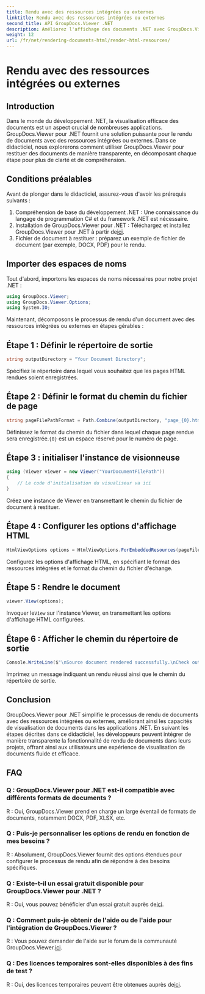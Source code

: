 ```yaml
---
title: Rendu avec des ressources intégrées ou externes
linktitle: Rendu avec des ressources intégrées ou externes
second_title: API GroupDocs.Viewer .NET
description: Améliorez l'affichage des documents .NET avec GroupDocs.Viewer pour un rendu transparent. Suivez notre tutoriel pour une intégration efficace et une expérience utilisateur supérieure.
weight: 12
url: /fr/net/rendering-documents-html/render-html-resources/
---
```


# Rendu avec des ressources intégrées ou externes

## Introduction

Dans le monde du développement .NET, la visualisation efficace des documents est un aspect crucial de nombreuses applications. GroupDocs.Viewer pour .NET fournit une solution puissante pour le rendu de documents avec des ressources intégrées ou externes. Dans ce didacticiel, nous explorerons comment utiliser GroupDocs.Viewer pour restituer des documents de manière transparente, en décomposant chaque étape pour plus de clarté et de compréhension.

## Conditions préalables

Avant de plonger dans le didacticiel, assurez-vous d'avoir les prérequis suivants :

1. Compréhension de base du développement .NET : Une connaissance du langage de programmation C# et du framework .NET est nécessaire.
2.  Installation de GroupDocs.Viewer pour .NET : Téléchargez et installez GroupDocs.Viewer pour .NET à partir de[ici](https://releases.groupdocs.com/viewer/net/).
3. Fichier de document à restituer : préparez un exemple de fichier de document (par exemple, DOCX, PDF) pour le rendu.

## Importer des espaces de noms

Tout d'abord, importons les espaces de noms nécessaires pour notre projet .NET :

```csharp
using GroupDocs.Viewer;
using GroupDocs.Viewer.Options;
using System.IO;
```

Maintenant, décomposons le processus de rendu d'un document avec des ressources intégrées ou externes en étapes gérables :

## Étape 1 : Définir le répertoire de sortie

```csharp
string outputDirectory = "Your Document Directory";
```

Spécifiez le répertoire dans lequel vous souhaitez que les pages HTML rendues soient enregistrées.

## Étape 2 : Définir le format du chemin du fichier de page

```csharp
string pageFilePathFormat = Path.Combine(outputDirectory, "page_{0}.html");
```

Définissez le format du chemin du fichier dans lequel chaque page rendue sera enregistrée.`{0}` est un espace réservé pour le numéro de page.

## Étape 3 : initialiser l'instance de visionneuse

```csharp
using (Viewer viewer = new Viewer("YourDocumentFilePath"))
{
    // Le code d'initialisation du visualiseur va ici
}
```

Créez une instance de Viewer en transmettant le chemin du fichier de document à restituer.

## Étape 4 : Configurer les options d'affichage HTML

```csharp
HtmlViewOptions options = HtmlViewOptions.ForEmbeddedResources(pageFilePathFormat);
```

Configurez les options d'affichage HTML, en spécifiant le format des ressources intégrées et le format du chemin du fichier d'échange.

## Étape 5 : Rendre le document

```csharp
viewer.View(options);
```

 Invoquer le`View` sur l'instance Viewer, en transmettant les options d'affichage HTML configurées.

## Étape 6 : Afficher le chemin du répertoire de sortie

```csharp
Console.WriteLine($"\nSource document rendered successfully.\nCheck output in: {outputDirectory}");
```

Imprimez un message indiquant un rendu réussi ainsi que le chemin du répertoire de sortie.

## Conclusion

GroupDocs.Viewer pour .NET simplifie le processus de rendu de documents avec des ressources intégrées ou externes, améliorant ainsi les capacités de visualisation de documents dans les applications .NET. En suivant les étapes décrites dans ce didacticiel, les développeurs peuvent intégrer de manière transparente la fonctionnalité de rendu de documents dans leurs projets, offrant ainsi aux utilisateurs une expérience de visualisation de documents fluide et efficace.

## FAQ

### Q : GroupDocs.Viewer pour .NET est-il compatible avec différents formats de documents ?

R : Oui, GroupDocs.Viewer prend en charge un large éventail de formats de documents, notamment DOCX, PDF, XLSX, etc.

### Q : Puis-je personnaliser les options de rendu en fonction de mes besoins ?

R : Absolument, GroupDocs.Viewer fournit des options étendues pour configurer le processus de rendu afin de répondre à des besoins spécifiques.

### Q : Existe-t-il un essai gratuit disponible pour GroupDocs.Viewer pour .NET ?

 R : Oui, vous pouvez bénéficier d'un essai gratuit auprès de[ici](https://releases.groupdocs.com/).

### Q : Comment puis-je obtenir de l'aide ou de l'aide pour l'intégration de GroupDocs.Viewer ?

 R : Vous pouvez demander de l'aide sur le forum de la communauté GroupDocs.Viewer.[ici](https://forum.groupdocs.com/c/viewer/9).

### Q : Des licences temporaires sont-elles disponibles à des fins de test ?

 R : Oui, des licences temporaires peuvent être obtenues auprès de[ici](https://purchase.groupdocs.com/temporary-license/).